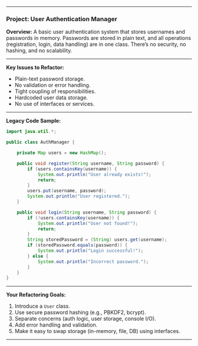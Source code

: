 
---

### **Project: User Authentication Manager**

**Overview:**
A basic user authentication system that stores usernames and passwords in memory. Passwords are stored in plain text, and all operations (registration, login, data handling) are in one class. There’s no security, no hashing, and no scalability.

---

**Key Issues to Refactor:**

* Plain-text password storage.
* No validation or error handling.
* Tight coupling of responsibilities.
* Hardcoded user data storage.
* No use of interfaces or services.

---

**Legacy Code Sample:**

```java
import java.util.*;

public class AuthManager {

    private Map users = new HashMap();

    public void register(String username, String password) {
        if (users.containsKey(username)) {
            System.out.println("User already exists!");
            return;
        }
        users.put(username, password);
        System.out.println("User registered.");
    }

    public void login(String username, String password) {
        if (!users.containsKey(username)) {
            System.out.println("User not found!");
            return;
        }
        String storedPassword = (String) users.get(username);
        if (storedPassword.equals(password)) {
            System.out.println("Login successful!");
        } else {
            System.out.println("Incorrect password.");
        }
    }
}
```

---

**Your Refactoring Goals:**

1. Introduce a `User` class.
2. Use secure password hashing (e.g., PBKDF2, bcrypt).
3. Separate concerns (auth logic, user storage, console I/O).
4. Add error handling and validation.
5. Make it easy to swap storage (in-memory, file, DB) using interfaces.

---
